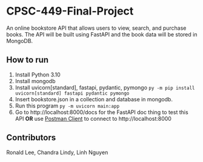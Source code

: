 # CPSC-449-Final-Project
An online bookstore API that allows users to view, search, and purchase books. The API will be built using FastAPI and the book data will be stored in MongoDB.

## How to run
1. Install Python 3.10
2. Install mongodb
3. Install uvicorn[standard], fastapi, pydantic, pymongo `py -m pip install uvicorn[standard] fastapi pydantic pymongo`
4. Insert bookstore.json in a collection and database in mongodb.
5. Run this program `py -m uvicorn main:app`
6. Go to http://localhost:8000/docs for the FastAPI doc thing to test this API **OR** use [Postman Client](https://www.postman.com/downloads/) to connect to http://localhost:8000

## Contributors
Ronald Lee, Chandra Lindy, Linh Nguyen